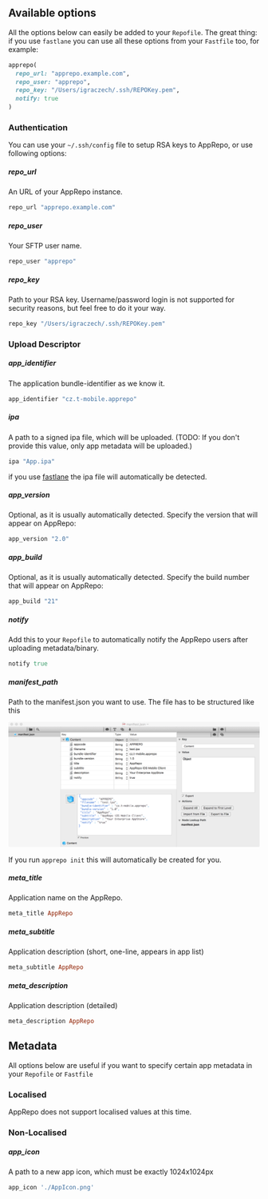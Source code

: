 ## Available options

All the options below can easily be added to your `Repofile`. The great thing: if you use `fastlane` you can use all these options from your `Fastfile` too, for example:

```ruby
apprepo(
  repo_url: "apprepo.example.com",
  repo_user: "apprepo",
  repo_key: "/Users/igraczech/.ssh/REPOKey.pem",
  notify: true
)
```

### Authentication

You can use your `~/.ssh/config` file to setup RSA keys to AppRepo, or use following options:

##### repo_url
An URL of your AppRepo instance.

```ruby
repo_url "apprepo.example.com"
```

##### repo_user
Your SFTP user name.

```ruby
repo_user "apprepo"
```

##### repo_key
Path to your RSA key. Username/password login is not supported for security reasons, but feel free to do it your way.

```ruby
repo_key "/Users/igraczech/.ssh/REPOKey.pem"
```

### Upload Descriptor

##### app_identifier
The application bundle-identifier as we know it.

```ruby
app_identifier "cz.t-mobile.apprepo"
```

##### ipa
A path to a signed ipa file, which will be uploaded. (TODO: If you don't provide this value, only app metadata will be uploaded.)

```ruby
ipa "App.ipa"
```

if you use [fastlane](https://fastlane.tools) the ipa file will automatically be detected.

##### app_version
Optional, as it is usually automatically detected. Specify the version that will appear on AppRepo:

```ruby
app_version "2.0"
```

##### app_build
Optional, as it is usually automatically detected. Specify the build number that will appear on AppRepo:

```ruby
app_build "21"
```

##### notify
Add this to your `Repofile` to automatically notify the AppRepo users after uploading metadata/binary. 

```ruby
notify true
```

##### manifest_path
Path to the manifest.json you want to use. The file has to be structured like this

![assets/manifest.png](assets/manifest.png)

If you run `apprepo init` this will automatically be created for you.


##### meta_title
Application name on the AppRepo.

```ruby
meta_title AppRepo
```

##### meta_subtitle
Application description (short, one-line, appears in app list)

```ruby
meta_subtitle AppRepo
```

##### meta_description
Application description (detailed)

```ruby
meta_description AppRepo
```



## Metadata

All options below are useful if you want to specify certain app metadata in your `Repofile` or `Fastfile`

### Localised

AppRepo does not support localised values at this time.

### Non-Localised

##### app_icon
A path to a new app icon, which must be exactly 1024x1024px
```ruby
app_icon './AppIcon.png'
```
